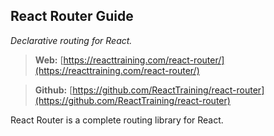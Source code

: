 ## React Router Guide
*Declarative routing for React.*

> **Web:** [https://reacttraining.com/react-router/](https://reacttraining.com/react-router/)

> **Github:** [https://github.com/ReactTraining/react-router](https://github.com/ReactTraining/react-router)

React Router is a complete routing library for React.
